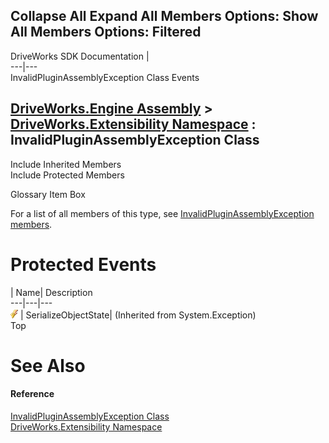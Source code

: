 Collapse All Expand All Members Options: Show All  Members Options: Filtered   
---  
DriveWorks SDK Documentation  |   
---|---  
InvalidPluginAssemblyException Class Events   
  
[DriveWorks.Engine Assembly](topic2156.md) > [DriveWorks.Extensibility Namespace](topic7150.md) : InvalidPluginAssemblyException Class  
---  
  
Include Inherited Members    
Include Protected Members    


Glossary Item Box

For a list of all members of this type, see [InvalidPluginAssemblyException members](topic7192.md).

# Protected Events

| Name| Description  
---|---|---  
![Protected Event](dotnetimages/protectedEvent.gif)| SerializeObjectState|  (Inherited from System.Exception)  
Top

# See Also

#### Reference

[InvalidPluginAssemblyException Class](topic7191.md)   
[DriveWorks.Extensibility Namespace](topic7150.md)


